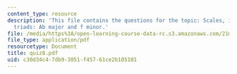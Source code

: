 ```yaml
---
content_type: resource
description: 'This file contains the questions for the topic: Scales, intervals, and
  triads: Ab major and f minor.'
file: /media/https%3A/open-learning-course-data-rc.s3.amazonaws.com/21m-301-harmony-and-counterpoint-i-spring-2005/c30d34c47db93051f45761ce2b105101_quiz8.pdf
file_type: application/pdf
resourcetype: Document
title: quiz8.pdf
uid: c30d34c4-7db9-3051-f457-61ce2b105101
---
```

